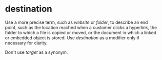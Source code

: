 # destination

Use a more precise term, such as *website* or *folder*, to
describe an end point, such as the location reached when a
customer clicks a hyperlink, the folder to which a file is copied or
moved, or the document in which a linked or embedded object is
stored. Use *destination* as a modifier only if necessary for clarity.

Don't use *target* as a synonym.
